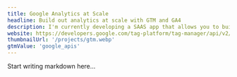 ```yaml
---
title: Google Analytics at Scale
headline: Build out analytics at scale with GTM and GA4
description: I'm currently developing a SAAS app that allows you to build out tagging and reporting architectures at scale.
website: https://developers.google.com/tag-platform/tag-manager/api/v2/reference
thumbnailUrl: '/projects/gtm.webp'
gtmValue: 'google_apis'
---
```


Start writing markdown here...
